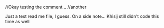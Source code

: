 //Okay testing the comment... 
//another

Just a test read me file, I guess. On a side note... Khisij still didn't code this time as well